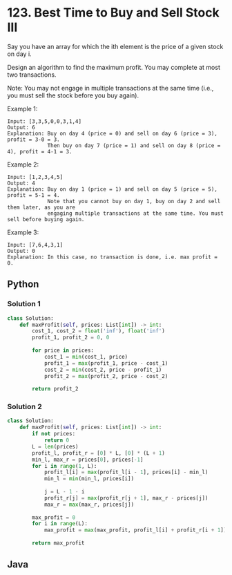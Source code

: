 # 123. Best Time to Buy and Sell Stock III

Say you have an array for which the ith element is the price of a given stock on day i.

Design an algorithm to find the maximum profit. You may complete at most two transactions.

Note: You may not engage in multiple transactions at the same time (i.e., you must sell the stock before you buy again).

Example 1:
```
Input: [3,3,5,0,0,3,1,4]
Output: 6
Explanation: Buy on day 4 (price = 0) and sell on day 6 (price = 3), profit = 3-0 = 3.
             Then buy on day 7 (price = 1) and sell on day 8 (price = 4), profit = 4-1 = 3.
```

Example 2:
```
Input: [1,2,3,4,5]
Output: 4
Explanation: Buy on day 1 (price = 1) and sell on day 5 (price = 5), profit = 5-1 = 4.
             Note that you cannot buy on day 1, buy on day 2 and sell them later, as you are
             engaging multiple transactions at the same time. You must sell before buying again.
```

Example 3:
```
Input: [7,6,4,3,1]
Output: 0
Explanation: In this case, no transaction is done, i.e. max profit = 0.
```

## Python
### Solution 1
``` python
class Solution:
    def maxProfit(self, prices: List[int]) -> int:
        cost_1, cost_2 = float('inf'), float('inf')
        profit_1, profit_2 = 0, 0
        
        for price in prices:
            cost_1 = min(cost_1, price)
            profit_1 = max(profit_1, price - cost_1)
            cost_2 = min(cost_2, price - profit_1)
            profit_2 = max(profit_2, price - cost_2)
        
        return profit_2
```

### Solution 2
``` python
class Solution:
    def maxProfit(self, prices: List[int]) -> int:
        if not prices:
            return 0
        L = len(prices)
        profit_l, profit_r = [0] * L, [0] * (L + 1)
        min_l, max_r = prices[0], prices[-1]
        for i in range(1, L):
            profit_l[i] = max(profit_l[i - 1], prices[i] - min_l) 
            min_l = min(min_l, prices[i])
            
            j = L - 1 - i
            profit_r[j] = max(profit_r[j + 1], max_r - prices[j])
            max_r = max(max_r, prices[j])
        
        max_profit = 0
        for i in range(L):
            max_profit = max(max_profit, profit_l[i] + profit_r[i + 1])
        
        return max_profit
```
## Java
``` java

```
